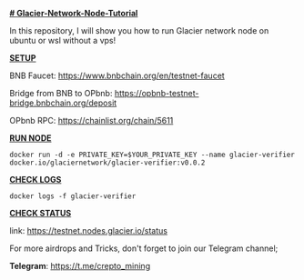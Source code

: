 <ins>**# Glacier-Network-Node-Tutorial**<ins>

In this repository, I will show you how to run Glacier network node on ubuntu or wsl without a vps!

<ins>**SETUP**<ins>

BNB Faucet: https://www.bnbchain.org/en/testnet-faucet

Bridge from BNB to OPbnb: https://opbnb-testnet-bridge.bnbchain.org/deposit

OPbnb RPC: https://chainlist.org/chain/5611

<ins>**RUN NODE**<ins>

```docker run -d -e PRIVATE_KEY=$YOUR_PRIVATE_KEY --name glacier-verifier docker.io/glaciernetwork/glacier-verifier:v0.0.2```

<ins>**CHECK LOGS**<ins>

`docker logs -f glacier-verifier`

<ins>**CHECK STATUS**<ins>

link: https://testnet.nodes.glacier.io/status

For more airdrops and Tricks, don't forget to join our Telegram channel;

**Telegram**: https://t.me/crepto_mining
